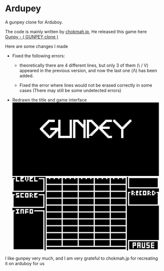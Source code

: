 # Ardupey

A gunpey clone for Arduboy.

The code is mainly written by [chokmah.jp](https://community.arduboy.com/u/chokmah.jp), He released this game here [Gunpy - ( GUNPEY clone )](https://community.arduboy.com/t/gunpy-gunpey-clone/11251)

Here are some changes I made

* Fixed the following errors: 
  * theoretically there are 4 different lines, but only 3 of them (\ / V) appeared in the previous version, and now the last one (Λ) has been added.

  * Fixed the error where lines would not be erased correctly in some cases (There may still be some undetected errors)

* Redrawn the title and game interface
  ![Title](./assets/Title.jpg)
  ![Interface](./assets/Interface.jpg)

I like gunpey very much, and I am very grateful to chokmah.jp for recreating it on arduboy for us